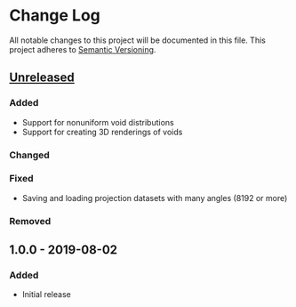 # Change Log
All notable changes to this project will be documented in this file.
This project adheres to [Semantic Versioning](http://semver.org/).

## [Unreleased]
### Added
- Support for nonuniform void distributions
- Support for creating 3D renderings of voids

### Changed

### Fixed
- Saving and loading projection datasets with many angles (8192 or more)

### Removed

## 1.0.0 - 2019-08-02

### Added
- Initial release

[Unreleased]: https://github.com/dmpelt/foam_ct_phantom/compare/v1.0.0...HEAD